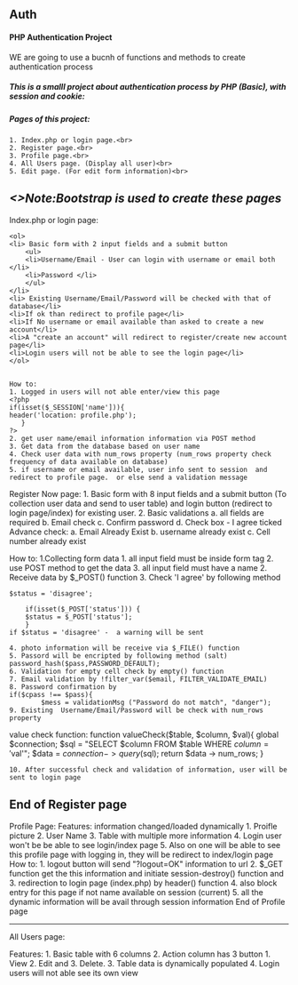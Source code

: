 ## Auth
#### PHP Authentication Project

WE are going to use a bucnh of functions and methods to create authentication process




##### This is a smalll project about authentication process by PHP (Basic), with session and cookie:

 ##### Pages of this project: 
	1. Index.php or login page.<br>
	2. Register page.<br>
	3. Profile page.<br>
	4. All Users page. (Display all user)<br>
    5. Edit page. (For edit form information)<br>

<em><>Note:Bootstrap is used to create these pages</em>
--------

<p>Index.php or login page:</p>

    <ol>
    <li> Basic form with 2 input fields and a submit button
        <ul>
        <li>Username/Email - User can login with username or email both </li>
        <li>Password </li>
        </ul>
    </li>
    <li> Existing Username/Email/Password will be checked with that of database</li>
    <li>If ok than redirect to profile page</li>
    <li>If No username or email available than asked to create a new account</li>
    <li>A "create an account" will redirect to register/create new account page</li>
    <li>Login users will not be able to see the login page</li>
    </ol> 
 

	How to: 	
	1. Logged in users will not able enter/view this page
 	<?php
	if(isset($_SESSION['name'])){
	header('location: profile.php');
	   }
	?>
	2. get user name/email information information via POST method
	3. Get data from the database based on user name
	4. Check user data with num_rows property (num_rows property check frequency of data available on database)
	5. if username or email available, user info sent to session  and redirect to profile page.  or else send a validation message	
	

Register Now page:
	1. Basic form with 8 input fields and a submit button (To collection user data and send to user table) and login button (redirect to login page/index) for 	existing user.
	2. Basic validations
		a. all fields are required
		b. Email check
		c. Confirm password
		d. Check box - I agree ticked
	Advance check:
		a. Email Already Exist
		b. username already exist
		c. Cell number already exist 

How to: 
	1.Collecting form data
		1. all input field must be inside form tag
		2. use POST method to get the data
		3. all input field must have a name
	2. Receive data by $_POST() function
	3. Check 'I agree' by following method

	$status = 'disagree';
		
		if(isset($_POST['status'])) {
		$status = $_POST['status'];
		}
	if $status = 'disagree' -  a warning will be sent

	4. photo information will be receive via $_FILE() function
	5. Passord will be encripted by following method (salt)
	password_hash($pass,PASSWORD_DEFAULT);
	6. Validation for empty cell check by empty() function
	7. Email validation by !filter_var($email, FILTER_VALIDATE_EMAIL) 
	8. Password confirmation by 
	if($cpass !== $pass){
			$mess = validationMsg ("Password do not match", "danger");
	9. Existing  Username/Email/Password will be check with num_rows property

value check function:
function valueCheck($table, $column, $val){
        global $connection;
        $sql  = "SELECT $column FROM $table WHERE $column ='$val'";
		$data = $connection -> query($sql);
		return $data -> num_rows; 
}



	10. After successful check and validation of information, user will be sent to login page

End of Register page
--------------------
Profile Page: 
Features: information changed/loaded dynamically
	1. Proifle picture 
	2. User Name
	3. Table with multiple more information
	4. Login user won't be be able to see login/index page
	5. Also on one will be able to see this profile page with logging in, they will be redirect to index/login page
How to: 
 	1. logout button will send "?logout=OK" information to url
	2. $_GET function get the this information and initiate session-destroy() function and
	3. redirection to login page (index.php) by header() function
	4. also block entry for this page if not name available on session (current)
	5. all the dynamic information will be avail through session information
End of Profile page

-----

All Users page:

Features: 1. Basic table with 6 columns
	2. Action column has 3 button
		1. View
		2. Edit and
		3. Delete.
	3. Table data is dynamically populated
	4. Login users will not able see its own view

	



